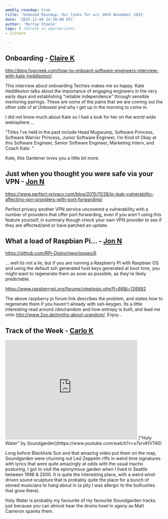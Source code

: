 ```yaml
---
weekly_roundup: true
title: 'Unboxed Roundup: Our links for w/c 30th November 2015'
date: '2015-12-04 14:30:00 UTC'
author: 'Murray Steele'
tags: # (Delete as appropriate)
- Culture

---
```


## Onboarding - [Claire K](http://www.unboxedconsulting.com/people/claire-kemp)

http://blog.fogcreek.com/how-to-onboard-software-engineers-interview-with-kate-heddleston/.

This interview about onboarding Techies makes me so happy. Kate Heddleston talks about the importance of engaging engineers in the very early days and establishing "reliable independence" through sensible mentoring pairings. These are some of the pains that we are coming out the other side of at Unboxed and why I get up in the morning to come in.

I did not know much about Kate so I had a look for her on the world wide webisphere ...

"Titles I’ve held in the past include Head Mugwump, Software Princess, Software Warrior Princess, Junior Software Engineer, I’m Kind of Okay at this Software Engineer, Senior Software Engineer, Marketing Intern, and Coach Kate. "

Kate, this Gardener loves you a little bit more.

## Just when you thought you were safe via your VPN - [Jon N](http://www.unboxedconsulting.com/people/jon-normington)

https://www.perfect-privacy.com/blog/2015/11/26/ip-leak-vulnerability-affecting-vpn-providers-with-port-forwarding/

Perfect privacy another VPN service uncovered a vulnerability with a number of
providers that offer port forwarding, even if you aren't using this feature
yourself, in summary though check your own VPN provider to see if they are
affected/and or have patched an update.

## What a load of Raspbian Pi... - [Jon N](http://www.unboxedconsulting.com/people/jon-normington)

https://github.com/RPi-Distro/repo/issues/6

... well its not a lie, but if you are running a Raspberry PI with Raspbian OS
and using the default ssh generated host keys generated at boot time, you might
want to regenerate them as soon as possible, as they're likely predictable.

https://www.raspberrypi.org/forums/viewtopic.php?f=66&t=126892

The above raspberry pi forum link describes the problem, and states how to
regenerate them if you haven't already with ssh-keygen.  Its a little
interesting read around /dev/random and how entropy is built,
and lead me onto http://www.2uo.de/myths-about-urandom/. Enjoy...

## Track of the Week - [Carlo K](/people/carlo-kruger)

<iframe width="420" height="315" src="https://www.youtube.com/embed/s7srvA1V740" frameborder="0" allowfullscreen></iframe>
["Holy Water" by Soundgarden](https://www.youtube.com/watch?v=s7srvA1V740)

Long before Blackhole Sun and that amazing video put them on the map, Soundgarden were churning out Led Zeppelin riffs in weird time signatures with lyrics that were quite amazingly at odds with the usual macho posturing. I got to visit the eponymous garden when I lived in Seattle between 1998 & 2000. It is quite the interesting place, with a weird wind-driven sound sculpture that is probably quite the place for a bunch of stoned musicians to hang about in (a pity I was allergic to the bullrushes that grow there).

Holy Water is probably my favourite of my favourite Soundgarden tracks just because you can almost hear the drums howl in agony as Matt Cameron spanks them.
